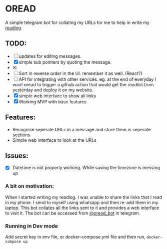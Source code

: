 # OREAD

A simple telegram bot for collating my URLs for me to help in write my [readlog](https://www.suriyaganesh.com/readlog).

## TODO:
- [ ] updates for editing messages.
- [x] simple sub pointers by quoting the message.
- [x] 
- [ ] Sort in reverse order in the UI. remember it as well. (React?)
- [ ] API for integrating with other services. eg. at the end of everyday I want oread to trigger a github action that would get the readlist from yesterday and deploy it on my website.
- [x] simple web interface to show all links
- [x] Working MVP with base features

## Features:

- Recognise seperate URLs in a message and store them in seperate sections
- Simple web interface to look at the URLs

## Issues:

- [x] Datetime is not properly working. While saving the timezone is messing up  

### A bit on motivation:
When I started writing my readlog. I was unable to share the links that I read in my phone. I send to myself using whatsapp and then re-add them in my laptop. This bot collates all the links sent to it and provides a web interface to visit it. The bot can be accessed from [@oread_bot](t.me/oread_bot) in telegram.

### Running in Dev mode

Add secret key in env file, or docker-compose.yml file and then run, `docker-compose up`